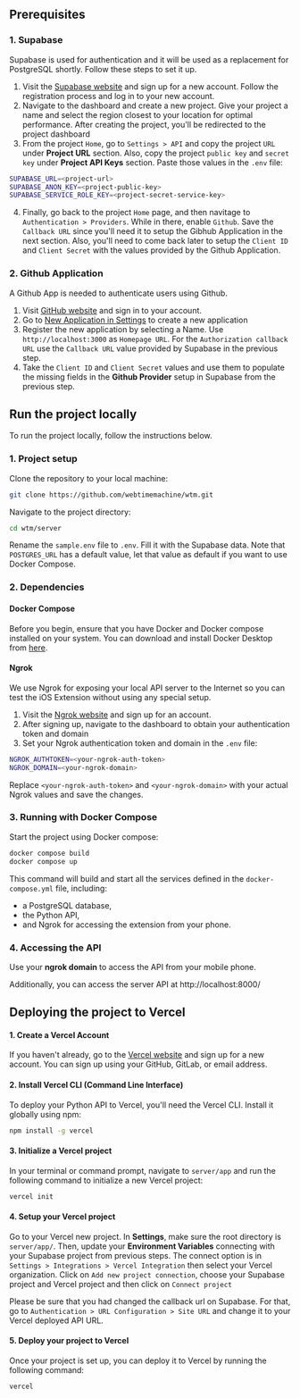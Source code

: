 ## Prerequisites

### 1. Supabase

Supabase is used for authentication and it will be used as a replacement for PostgreSQL shortly. Follow these steps to set it up.

1. Visit the [Supabase website](supabase.io) and sign up for a new account. Follow the registration process and log in to your new account.
2. Navigate to the dashboard and create a new project. Give your project a name and select the region closest to your location for optimal performance. After creating the project, you'll be redirected to the project dashboard
3. From the project `Home`, go to `Settings > API` and copy the project `URL` under **Project URL** section. Also, copy the project `public key` and `secret key` under **Project API Keys** section. Paste those values in the `.env` file:

```bash
SUPABASE_URL=<project-url>
SUPABASE_ANON_KEY=<project-public-key>
SUPABASE_SERVICE_ROLE_KEY=<project-secret-service-key>
```

4. Finally, go back to the project `Home` page, and then navitage to `Authentication > Providers`. While in there, enable `Github`. Save the `Callback URL` since you'll need it to setup the Gibhub Application in the next section. Also, you'll need to come back later to setup the `Client ID` and `Client Secret` with the values provided by the Github Application.

### 2. Github Application

A Github App is needed to authenticate users using Github.

1. Visit [GitHub website](https://github.com/) and sign in to your account.
2. Go to [New Application in Settings](https://github.com/settings/applications/new) to create a new application
3. Register the new application by selecting a Name. Use `http://localhost:3000` as `Homepage URL`. For the `Authorization callback URL` use the `Callback URL` value provided by Supabase in the previous step.
4. Take the `Client ID` and `Client Secret` values and use them to populate the missing fields in the **Github Provider** setup in Supabase from the previous step.


## Run the project locally

To run the project locally, follow the instructions below.
 
### 1. Project setup

Clone the repository to your local machine:

```bash
git clone https://github.com/webtimemachine/wtm.git
```

Navigate to the project directory:

```bash
cd wtm/server
```

Rename the `sample.env` file to `.env`. Fill it with the Supabase data. Note that `POSTGRES_URL` has a default value, let that value as default if you want to use Docker Compose.

### 2. Dependencies

#### Docker Compose
Before you begin, ensure that you have Docker and Docker compose installed on your system. You can download and install Docker Desktop from [here](https://www.docker.com/products/docker-desktop/).

#### Ngrok

We use Ngrok for exposing your local API server to the Internet so you can test the iOS Extension without using any special setup.

1. Visit the [Ngrok website](https://ngrok.com/) and sign up for an account.
2. After signing up, navigate to the dashboard to obtain your authentication token and domain
3. Set your Ngrok authentication token and domain in the `.env` file:

```bash
NGROK_AUTHTOKEN=<your-ngrok-auth-token>
NGROK_DOMAIN=<your-ngrok-domain>
```
Replace `<your-ngrok-auth-token>` and `<your-ngrok-domain>` with your actual Ngrok values and save the changes.

### 3. Running with Docker Compose

Start the project using Docker compose:

```bash
docker compose build
docker compose up
```

This command will build and start all the services defined in the `docker-compose.yml` file, including:
- a PostgreSQL database,
- the Python API,
- and Ngrok for accessing the extension from your phone.

### 4. Accessing the API

Use your **ngrok domain** to access the API from your mobile phone.

Additionally, you can access the server API at http://localhost:8000/


## Deploying the project to Vercel

#### 1. Create a Vercel Account
If you haven't already, go to the [Vercel website](vercel.com) and sign up for a new account. You can sign up using your GitHub, GitLab, or email address.

#### 2. Install Vercel CLI (Command Line Interface)
To deploy your Python API to Vercel, you'll need the Vercel CLI. Install it globally using npm:

```bash
npm install -g vercel
```

#### 3. Initialize a Vercel project
In your terminal or command prompt, navigate to `server/app` and run the following command to initialize a new Vercel project:

```bash
vercel init
```

#### 4. Setup your Vercel project
Go to your Vercel new project. In **Settings**, make sure the root directory is `server/app/`. Then, update your **Environment Variables** connecting with your Supabase project from previous steps. The connect option is in `Settings > Integrations > Vercel Integration` then select your Vercel organization. Click on `Add new project connection`, choose your Supabase project and Vercel project and then click on `Connect project`

Please be sure that you had changed the callback url on Supabase. For that, go to `Authentication > URL Configuration > Site URL` and change it to your Vercel deployed API URL.

#### 5. Deploy your project to Vercel
Once your project is set up, you can deploy it to Vercel by running the following command:

```bash
vercel
```